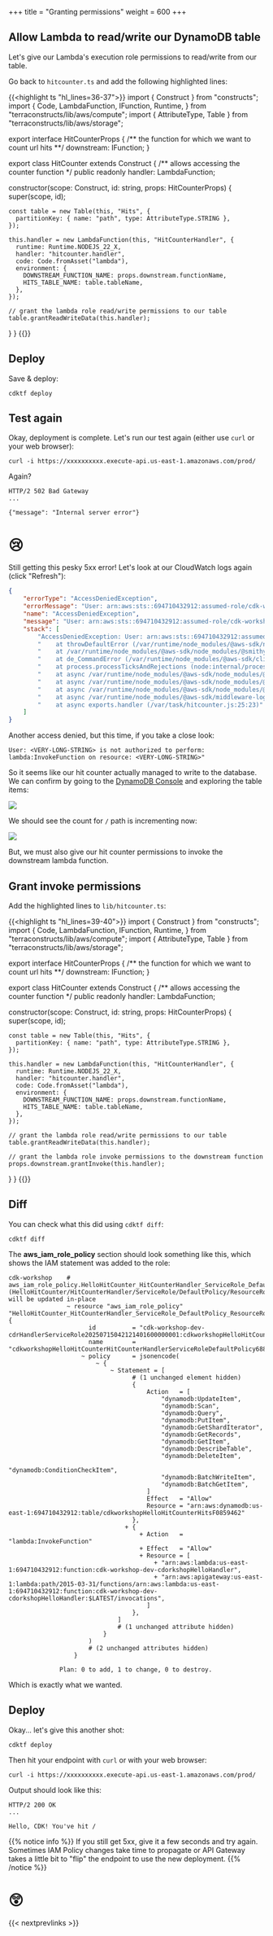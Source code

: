 +++
title = "Granting permissions"
weight = 600
+++

## Allow Lambda to read/write our DynamoDB table

Let's give our Lambda's execution role permissions to read/write from our table.

Go back to `hitcounter.ts` and add the following highlighted lines:

{{<highlight ts "hl_lines=36-37">}}
import { Construct } from "constructs";
import {
  Code,
  LambdaFunction,
  IFunction,
  Runtime,
} from "terraconstructs/lib/aws/compute";
import { AttributeType, Table } from "terraconstructs/lib/aws/storage";

export interface HitCounterProps {
  /** the function for which we want to count url hits **/
  downstream: IFunction;
}

export class HitCounter extends Construct {
  /** allows accessing the counter function */
  public readonly handler: LambdaFunction;

  constructor(scope: Construct, id: string, props: HitCounterProps) {
    super(scope, id);

    const table = new Table(this, "Hits", {
      partitionKey: { name: "path", type: AttributeType.STRING },
    });

    this.handler = new LambdaFunction(this, "HitCounterHandler", {
      runtime: Runtime.NODEJS_22_X,
      handler: "hitcounter.handler",
      code: Code.fromAsset("lambda"),
      environment: {
        DOWNSTREAM_FUNCTION_NAME: props.downstream.functionName,
        HITS_TABLE_NAME: table.tableName,
      },
    });

    // grant the lambda role read/write permissions to our table
    table.grantReadWriteData(this.handler);
  }
}
{{</highlight>}}

## Deploy

Save & deploy:

```
cdktf deploy
```

## Test again

Okay, deployment is complete. Let's run our test again (either use `curl` or
your web browser):

```
curl -i https://xxxxxxxxxx.execute-api.us-east-1.amazonaws.com/prod/
```

Again?

```
HTTP/2 502 Bad Gateway
...

{"message": "Internal server error"}
```

# 😢

Still getting this pesky 5xx error! Let's look at our CloudWatch logs again
(click "Refresh"):

```json
{
    "errorType": "AccessDeniedException",
    "errorMessage": "User: arn:aws:sts::694710432912:assumed-role/cdk-workshop-dev-cdrHandlerServiceRole20250715042121401600000001/cdk-workshop-dev-cderHitCounterHandler is not authorized to perform: lambda:InvokeFunction on resource: arn:aws:lambda:us-east-1:694710432912:function:cdk-workshop-dev-cdorkshopHelloHandler because no identity-based policy allows the lambda:InvokeFunction action",
    "name": "AccessDeniedException",
    "message": "User: arn:aws:sts::694710432912:assumed-role/cdk-workshop-dev-cdrHandlerServiceRole20250715042121401600000001/cdk-workshop-dev-cderHitCounterHandler is not authorized to perform: lambda:InvokeFunction on resource: arn:aws:lambda:us-east-1:694710432912:function:cdk-workshop-dev-cdorkshopHelloHandler because no identity-based policy allows the lambda:InvokeFunction action",
    "stack": [
        "AccessDeniedException: User: arn:aws:sts::694710432912:assumed-role/cdk-workshop-dev-cdrHandlerServiceRole20250715042121401600000001/cdk-workshop-dev-cderHitCounterHandler is not authorized to perform: lambda:InvokeFunction on resource: arn:aws:lambda:us-east-1:694710432912:function:cdk-workshop-dev-cdorkshopHelloHandler because no identity-based policy allows the lambda:InvokeFunction action",
        "    at throwDefaultError (/var/runtime/node_modules/@aws-sdk/node_modules/@smithy/smithy-client/dist-cjs/index.js:867:20)",
        "    at /var/runtime/node_modules/@aws-sdk/node_modules/@smithy/smithy-client/dist-cjs/index.js:876:5",
        "    at de_CommandError (/var/runtime/node_modules/@aws-sdk/client-lambda/dist-cjs/index.js:4061:14)",
        "    at process.processTicksAndRejections (node:internal/process/task_queues:105:5)",
        "    at async /var/runtime/node_modules/@aws-sdk/node_modules/@smithy/middleware-serde/dist-cjs/index.js:35:20",
        "    at async /var/runtime/node_modules/@aws-sdk/node_modules/@smithy/core/dist-cjs/index.js:193:18",
        "    at async /var/runtime/node_modules/@aws-sdk/node_modules/@smithy/middleware-retry/dist-cjs/index.js:320:38",
        "    at async /var/runtime/node_modules/@aws-sdk/middleware-logger/dist-cjs/index.js:33:22",
        "    at async exports.handler (/var/task/hitcounter.js:25:23)"
    ]
}
```

Another access denied, but this time, if you take a close look:

```
User: <VERY-LONG-STRING> is not authorized to perform: lambda:InvokeFunction on resource: <VERY-LONG-STRING>"
```

So it seems like our hit counter actually managed to write to the database. We can confirm by
going to the [DynamoDB Console](https://console.aws.amazon.com/dynamodb/home) and exploring
the table items:

![](./logs5.png)

We should see the count for `/` path is incrementing now:

![](./logs6.png)

But, we must also give our hit counter permissions to invoke the downstream lambda function.

## Grant invoke permissions

Add the highlighted lines to `lib/hitcounter.ts`:


{{<highlight ts "hl_lines=39-40">}}
import { Construct } from "constructs";
import {
  Code,
  LambdaFunction,
  IFunction,
  Runtime,
} from "terraconstructs/lib/aws/compute";
import { AttributeType, Table } from "terraconstructs/lib/aws/storage";

export interface HitCounterProps {
  /** the function for which we want to count url hits **/
  downstream: IFunction;
}

export class HitCounter extends Construct {
  /** allows accessing the counter function */
  public readonly handler: LambdaFunction;

  constructor(scope: Construct, id: string, props: HitCounterProps) {
    super(scope, id);

    const table = new Table(this, "Hits", {
      partitionKey: { name: "path", type: AttributeType.STRING },
    });

    this.handler = new LambdaFunction(this, "HitCounterHandler", {
      runtime: Runtime.NODEJS_22_X,
      handler: "hitcounter.handler",
      code: Code.fromAsset("lambda"),
      environment: {
        DOWNSTREAM_FUNCTION_NAME: props.downstream.functionName,
        HITS_TABLE_NAME: table.tableName,
      },
    });

    // grant the lambda role read/write permissions to our table
    table.grantReadWriteData(this.handler);

    // grant the lambda role invoke permissions to the downstream function
    props.downstream.grantInvoke(this.handler);
  }
}
{{</highlight>}}

## Diff

You can check what this did using `cdktf diff`:

```
cdktf diff
```

The **aws_iam_role_policy** section should look something like this,
which shows the IAM statement was added to the role:

```
cdk-workshop    # aws_iam_role_policy.HelloHitCounter_HitCounterHandler_ServiceRole_DefaultPolicy_ResourceRoles0_B630511F (HelloHitCounter/HitCounterHandler/ServiceRole/DefaultPolicy/ResourceRoles0) will be updated in-place
                ~ resource "aws_iam_role_policy" "HelloHitCounter_HitCounterHandler_ServiceRole_DefaultPolicy_ResourceRoles0_B630511F" {
                      id          = "cdk-workshop-dev-cdrHandlerServiceRole20250715042121401600000001:cdkworkshopHelloHitCounterHitCounterHandlerServiceRoleDefaultPolicy688F79E1"
                      name        = "cdkworkshopHelloHitCounterHitCounterHandlerServiceRoleDefaultPolicy688F79E1"
                    ~ policy      = jsonencode(
                        ~ {
                            ~ Statement = [
                                  # (1 unchanged element hidden)
                                  {
                                      Action   = [
                                          "dynamodb:UpdateItem",
                                          "dynamodb:Scan",
                                          "dynamodb:Query",
                                          "dynamodb:PutItem",
                                          "dynamodb:GetShardIterator",
                                          "dynamodb:GetRecords",
                                          "dynamodb:GetItem",
                                          "dynamodb:DescribeTable",
                                          "dynamodb:DeleteItem",
                                          "dynamodb:ConditionCheckItem",
                                          "dynamodb:BatchWriteItem",
                                          "dynamodb:BatchGetItem",
                                      ]
                                      Effect   = "Allow"
                                      Resource = "arn:aws:dynamodb:us-east-1:694710432912:table/cdkworkshopHelloHitCounterHitsF0859462"
                                  },
                                + {
                                    + Action   = "lambda:InvokeFunction"
                                    + Effect   = "Allow"
                                    + Resource = [
                                        + "arn:aws:lambda:us-east-1:694710432912:function:cdk-workshop-dev-cdorkshopHelloHandler",
                                        + "arn:aws:apigateway:us-east-1:lambda:path/2015-03-31/functions/arn:aws:lambda:us-east-1:694710432912:function:cdk-workshop-dev-cdorkshopHelloHandler:$LATEST/invocations",
                                      ]
                                  },
                              ]
                              # (1 unchanged attribute hidden)
                          }
                      )
                      # (2 unchanged attributes hidden)
                  }

              Plan: 0 to add, 1 to change, 0 to destroy.
```
<!-- TODO: why does it include arn:aws:apigateway:us-east-1:lambda resource?? -->

Which is exactly what we wanted.

## Deploy

Okay... let's give this another shot:

```
cdktf deploy
```

Then hit your endpoint with `curl` or with your web browser:

```
curl -i https://xxxxxxxxxx.execute-api.us-east-1.amazonaws.com/prod/
```

Output should look like this:

```
HTTP/2 200 OK
...

Hello, CDK! You've hit /
```

{{% notice info %}}
If you still get 5xx, give it a few seconds and try again. Sometimes IAM Policy changes
take time to propagate or API Gateway takes a little bit to "flip" the endpoint to use
the new deployment.
{{% /notice %}}

# 😲

{{< nextprevlinks >}}